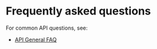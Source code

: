 <!-- START_METADATA
---
title: Check-in API Frequently Asked Questions
sidebar_label: FAQ
sidebar_position: 25
description: Frequently asked questions for the Check-in API.
pagination_next: null
pagination_prev: null
draft: true
---
END_METADATA -->

# Frequently asked questions

For common API questions, see:

* [API General FAQ](https://developer.vippsmobilepay.com/docs/vipps-developers/faqs)
